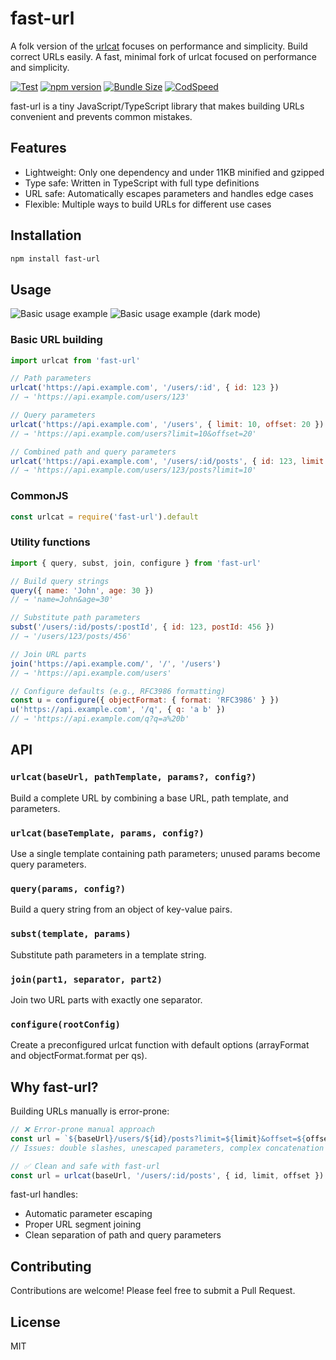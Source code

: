 # fast-url

A folk version of the [urlcat](https://github.com/balazsbotond/urlcat) focuses on performance and simplicity.
Build correct URLs easily. A fast, minimal fork of urlcat focused on performance and simplicity.

[![Test](https://github.com/hckhanh/fast-url/actions/workflows/test.yml/badge.svg)](https://github.com/hckhanh/fast-url/actions/workflows/test.yml)
[![npm version](https://img.shields.io/npm/v/fast-url.svg?style=flat)](https://www.npmjs.com/package/fast-url)
[![Bundle Size](https://badgen.net/bundlephobia/minzip/fast-url)](https://bundlephobia.com/result?p=fast-url)
[![CodSpeed](https://img.shields.io/endpoint?url=https://codspeed.io/badge.json)](https://codspeed.io/hckhanh/fast-url)

fast-url is a tiny JavaScript/TypeScript library that makes building URLs convenient and prevents common mistakes.

## Features

- Lightweight: Only one dependency and under 11KB minified and gzipped
- Type safe: Written in TypeScript with full type definitions
- URL safe: Automatically escapes parameters and handles edge cases
- Flexible: Multiple ways to build URLs for different use cases

## Installation

```bash
npm install fast-url
```

## Usage

![Basic usage example](docs/urlcat-basic-usage.svg#gh-light-mode-only)
![Basic usage example (dark mode)](docs/urlcat-basic-usage-dark.svg#gh-dark-mode-only)

### Basic URL building

```javascript
import urlcat from 'fast-url'

// Path parameters
urlcat('https://api.example.com', '/users/:id', { id: 123 })
// → 'https://api.example.com/users/123'

// Query parameters
urlcat('https://api.example.com', '/users', { limit: 10, offset: 20 })
// → 'https://api.example.com/users?limit=10&offset=20'

// Combined path and query parameters
urlcat('https://api.example.com', '/users/:id/posts', { id: 123, limit: 10 })
// → 'https://api.example.com/users/123/posts?limit=10'
```

### CommonJS

```javascript
const urlcat = require('fast-url').default
```

### Utility functions

```javascript
import { query, subst, join, configure } from 'fast-url'

// Build query strings
query({ name: 'John', age: 30 })
// → 'name=John&age=30'

// Substitute path parameters
subst('/users/:id/posts/:postId', { id: 123, postId: 456 })
// → '/users/123/posts/456'

// Join URL parts
join('https://api.example.com/', '/', '/users')
// → 'https://api.example.com/users'

// Configure defaults (e.g., RFC3986 formatting)
const u = configure({ objectFormat: { format: 'RFC3986' } })
u('https://api.example.com', '/q', { q: 'a b' })
// → 'https://api.example.com/q?q=a%20b'
```

## API

### `urlcat(baseUrl, pathTemplate, params?, config?)`
Build a complete URL by combining a base URL, path template, and parameters.

### `urlcat(baseTemplate, params, config?)`
Use a single template containing path parameters; unused params become query parameters.

### `query(params, config?)`
Build a query string from an object of key-value pairs.

### `subst(template, params)`
Substitute path parameters in a template string.

### `join(part1, separator, part2)`
Join two URL parts with exactly one separator.

### `configure(rootConfig)`
Create a preconfigured urlcat function with default options (arrayFormat and objectFormat.format per qs).

## Why fast-url?

Building URLs manually is error-prone:

```javascript
// ❌ Error-prone manual approach
const url = `${baseUrl}/users/${id}/posts?limit=${limit}&offset=${offset}`
// Issues: double slashes, unescaped parameters, complex concatenation
```

```javascript
// ✅ Clean and safe with fast-url
const url = urlcat(baseUrl, '/users/:id/posts', { id, limit, offset })
```

fast-url handles:
- Automatic parameter escaping
- Proper URL segment joining
- Clean separation of path and query parameters

## Contributing

Contributions are welcome! Please feel free to submit a Pull Request.

## License

MIT
